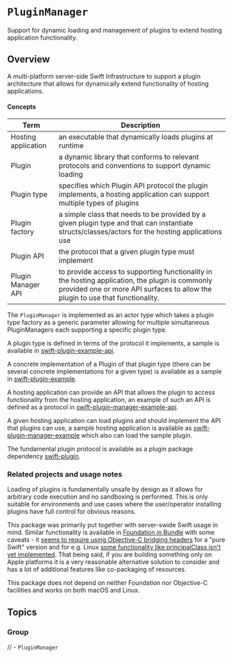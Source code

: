 # ``PluginManager``

Support for dynamic loading and management of plugins to extend hosting application functionality.

## Overview

A multi-platform server-side Swift Infrastructure to support a plugin architecture that allows for dynamically extend functionality of hosting applications.

#### Concepts

Term | Description
--- | ---
Hosting application | an executable that dynamically loads plugins at runtime
Plugin | a dynamic library that conforms to relevant protocols and conventions to support dynamic loading
Plugin type | specifies which Plugin API protocol the plugin implements, a hosting application can support multiple types of plugins
Plugin factory | a simple class that needs to be provided by a given plugin type and that can instantiate structs/classes/actors for the hosting applications use
Plugin API | the protocol that a given plugin type must implement
Plugin Manager API | to provide access to supporting functionality in the hosting application, the plugin is commonly provided one or more API surfaces to allow the plugin to use that functionality. 

The ``PluginManager`` is implemented as an actor type which takes a plugin type factory as a generic parameter allowing for multiple simultaneous PluginManagers each supporting a specific plugin type.

A plugin type is defined in terms of the protocol it implements, a sample is available in [swift-plugin-example-api](https://github.com/hassila/swift-plugin-example-api).

A concrete implementation of a Plugin of that plugin type (there can be several concrete implementations for a given type) is available as a sample in [swift-plugin-example](https://github.com/hassila/swift-plugin-example).

A hosting application can provide an API that allows the plugin to access functionality from the hosting application, an example of such an API is defined as a protocol in [swift-plugin-manager-example-api](https://github.com/hassila/swift-plugin-manager-example-api).

A given hosting application can load plugins and should implement the API that plugins can use, a sample hosting application is available as [swift-plugin-manager-example](https://github.com/hassila/swift-plugin-manager-example) which also can load the sample plugin.

The fundamental plugin protocol is available as a plugin package dependency [swift-plugin](https://github.com/hassila/swift-plugin).

### Related projects and usage notes

Loading of plugins is fundamentally unsafe by design as it allows for arbitrary code execution and no sandboxing is performed. This is only suitable for environments and use cases where the user/operator installing plugins have full control for obvious reasons.

This package was primarily put together with server-swide Swift usage in mind. Similar functionality is available in [Foundation in Bundle](https://developer.apple.com/documentation/foundation/bundle) with some caveats - it [seems to require using Objective-C bridging headers](https://blog.pendowski.com/plugin-architecture-in-swift-ish/) for a "pure Swift" version and for e.g. Linux [some functionality like principalClass isn't yet implemented](https://github.com/apple/swift-corelibs-foundation/blob/main/Docs/Status.md). That being said, if you are building something only on Apple platforms it is a very reasonable alternative solution to consider and has a lot of additional features like co-packaging of resources.

This package does not depend on neither Foundation nor Objective-C facilities and works on both macOS and Linux.

## Topics

### <!--@START_MENU_TOKEN@-->Group<!--@END_MENU_TOKEN@-->

// - ``PluginManager``
